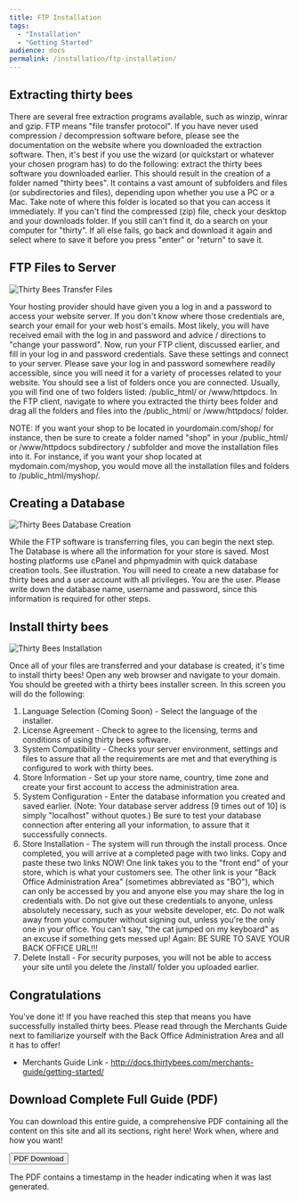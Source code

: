 ```yaml
---
title: FTP Installation
tags:
  - "Installation"
  - "Getting Started"
audience: docs
permalink: /installation/ftp-installation/
---
```


## Extracting thirty bees

There are several free extraction programs available, such as winzip, winrar and gzip. FTP means "file transfer protocol". If you have never used compression / decompression software before, please see the documentation on the website where you downloaded the extraction software. Then, it's best if you use the wizard (or quickstart or whatever your chosen program has) to do the following: extract the thirty bees software you downloaded earlier.  This should result in the creation of a folder named "thirty bees".  It contains a vast amount of subfolders and files (or subdirectories and files), depending upon whether you use a PC or a Mac.  Take note of where this folder is located so that you can access it immediately.  If you can't find the compressed (zip) file, check your desktop and your downloads folder. If you still can't find it, do a search on your computer for "thirty". If all else fails, go back and download it again and select where to save it before you press "enter" or "return" to save it.

## FTP Files to Server
![Thirty Bees Transfer Files]({{base}}/thirtybees/images/installation/installation-ftp_installation-transfer_files.jpg  "Thirty Bees Transfer Files")

Your hosting provider should have given you a log in and a password to access your website server. If you don't know where those credentials are, search your email for your web host's emails. Most likely, you will have received email with the log in and password and advice / directions to "change your password". Now, run your FTP client, discussed earlier, and fill in your log in and password credentials. Save these settings and connect to your server.  Please save your log in and password somewhere readily accessible, since you will need it for a variety of processes related to your website. You should see a list of folders once you are connected.  Usually, you will find one of two folders listed: /public_html/ or /www/httpdocs.  In the FTP client, navigate to where you extracted the thirty bees folder and drag all the folders and files into the /public_html/ or /www/httpdocs/ folder.

NOTE: If you want your shop to be located in yourdomain.com/shop/ for instance, then be sure to create a folder named "shop" in your /public_html/ or /www/httpdocs subdirectory / subfolder and move the installation files into it.  For instance, if you want your shop located at mydomain.com/myshop, you would move all the installation files and folders to /public_html/myshop/.

## Creating a Database
![Thirty Bees Database Creation]({{base}}/thirtybees/images/installation/installation-ftp_installation-db_creation.jpg  "Thirty Bees Database Creation")

While the FTP software is transferring files, you can begin the next step.  The Database is where all the information for your store is saved.  Most hosting platforms use cPanel and phpmyadmin with quick database creation tools. See illustration.  You will need to create a new database for thirty bees and a user account with all privileges. You are the user. Please write down the database name, username and password, since this information is required for other steps.

## Install thirty bees
![Thirty Bees Installation]({{base}}/thirtybees/images/installation/installation-ftp_installation-thirtybees_installer.jpg  "Thirty Bees Installation")

Once all of your files are transferred and your database is created, it's time to install thirty bees!  Open any web browser and navigate to your domain.  You should be greeted with a thirty bees installer screen.  In this screen you will do the following:

1. Language Selection (Coming Soon) - Select the language of the installer.
2. License Agreement - Check to agree to the licensing, terms and conditions of using thirty bees software.
3. System Compatibility - Checks your server environment, settings and files to assure that all the requirements are met and that everything is configured to work with thirty bees.
4. Store Information - Set up your store name, country, time zone and create your first account to access the administration area.
5. System Configuration - Enter the database information you created and saved earlier. (Note: Your database server address [9 times out of 10] is simply "localhost" without quotes.)  Be sure to test your database connection after entering all your information, to assure that it successfully connects.
6. Store Installation - The system will run through the install process.  Once completed, you will arrive at a completed page with two links.  Copy and paste these two links NOW! One link takes you to the "front end" of your store, which is what your customers see.  The other link is your "Back Office Administration Area" (sometimes abbreviated as "BO"), which can only be accessed by you and anyone else you may share the log in credentials with. Do not give out these credentials to anyone, unless absolutely necessary, such as your website developer, etc. Do not walk away from your computer without signing out, unless you're the only one in your office. You can't say, "the cat jumped on my keyboard" as an excuse if something gets messed up! Again: BE SURE TO SAVE YOUR BACK OFFICE URL!!!
7. Delete Install - For security purposes, you will not be able to access your site until you delete the /install/ folder you uploaded earlier. 

## Congratulations

You've done it!  If you have reached this step that means you have successfully installed thirty bees. Please read through the Merchants Guide next to familiarize yourself with the Back Office Administration Area and all it has to offer!

* Merchants Guide Link - http://docs.thirtybees.com/merchants-guide/getting-started/

## Download Complete Full Guide (PDF)

You can download this entire guide, a comprehensive PDF containing all the content on this site and all its sections, right here!  Work when, where and how you want!

<a target="_blank" class="noCrossRef" href="{{base}}/thirtybees/pdf/thirtybees_devdocs.pdf"><button type="button" class="btn btn-default" aria-label="Left Align"><span class="glyphicon glyphicon-download-alt" aria-hidden="true"></span> PDF Download</button></a>

The PDF contains a timestamp in the header indicating when it was last generated. 
